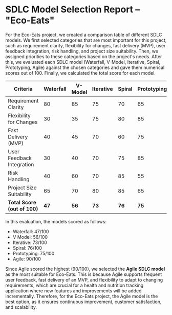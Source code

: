 # SDLC Model Selection Report – "Eco-Eats"

For the Eco-Eats project, we created a comparison table of different SDLC models. We first selected categories that are most important for this project, such as requirement clarity, flexibility for changes, fast delivery (MVP), user feedback integration, risk handling, and project size suitability. Then, we assigned priorities to these categories based on the project's needs. After this, we evaluated each SDLC model (Waterfall, V-Model, Iterative, Spiral, Prototyping, Agile) against the chosen categories and gave them numerical scores out of 100. Finally, we calculated the total score for each model.

| Criteria | Waterfall | V-Model | Iterative | Spiral | Prototyping | Agile |
|----------|-----------|---------|-----------|--------|-------------|-------|
| Requirement Clarity | 80 | 85 | 75 | 70 | 65 | 90 |
| Flexibility for Changes | 30 | 35 | 75 | 80 | 85 | 95 |
| Fast Delivery (MVP) | 40 | 45 | 70 | 60 | 75 | 90 |
| User Feedback Integration | 30 | 40 | 70 | 75 | 85 | 95 |
| Risk Handling | 40 | 60 | 70 | 85 | 55 | 80 |
| Project Size Suitability | 65 | 70 | 80 | 85 | 65 | 90 |
| **Total Score (out of 100)** | **47** | **56** | **73** | **76** | **75** | **90** |

In this evaluation, the models scored as follows:
- Waterfall: 47/100
- V Model: 56/100
- Iterative: 73/100
- Spiral: 76/100
- Prototyping: 75/100
- Agile: 90/100

Since Agile scored the highest (90/100), we selected the **Agile SDLC model** as the most suitable for Eco-Eats. This is because Agile supports frequent user feedback, fast delivery of an MVP, and flexibility to adapt to changing requirements, which are crucial for a health and nutrition tracking application where new features and improvements will be added incrementally. Therefore, for the Eco-Eats project, the Agile model is the best option, as it ensures continuous improvement, customer satisfaction, and scalability.
